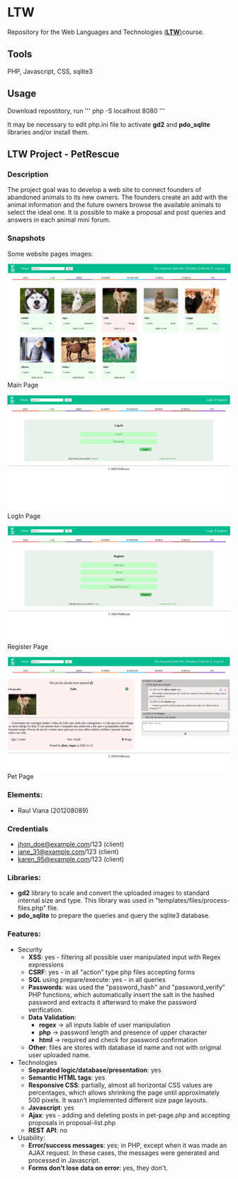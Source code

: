 

# LTW
Repository for the Web Languages and Technologies [(**LTW**)](https://sigarra.up.pt/feup/pt/ucurr_geral.ficha_uc_view?pv_ocorrencia_id=459485)course.

## Tools
PHP, Javascript, CSS, sqlite3

## Usage
Download repostitory, run 
'''
php -S localhost 8080
'''

It may be necessary to edit php.ini file to activate **gd2** and **pdo_sqlite** libraries and/or install them.



## LTW Project - PetRescue

### Description
The project goal was to develop a web site to connect founders of abandoned animals to its new owners. The founders create an add with the animal information and the future owners browse the available animals to select the ideal one. It is possible to make a proposal and post queries and answers in each animal mini forum.

### Snapshots

Some website pages images:


![Main Page SnapShot](https://raw.githubusercontent.com/raulviana/FEUP-LTW/master/images/main.png)
Main Page


![LogIn Page](https://raw.githubusercontent.com/raulviana/FEUP-LTW/master/images/login.png)
LogIn Page


![Register Page](https://raw.githubusercontent.com/raulviana/FEUP-LTW/master/images/register.png)
Register Page


![Pet Page](https://raw.githubusercontent.com/raulviana/FEUP-LTW/master/images/petpage.png)
Pet Page



### Elements:
 - Raul Viana (201208089)

### Credentials
 - jhon_doe@example.com/123 (client)
 - jane_31@example.com/123 (client)
 - karen_95@example.com/123 (client)

### Libraries:
 - **gd2** library to scale and convert the uploaded images to standard internal size and type. This library was used in "templates/files/process-files.php" file. 
 - **pdo_sqlite** to prepare the queries and query the sqlite3 database.
### Features:
 - Security
     - **XSS**: yes - filtering all possible user manipulated input with Regex expressions
     - **CSRF**: yes - in all "action" type php files accepting forms
     - **SQL** using prepare/execute: yes - in all queries
     - **Passwords**: was used the "password_hash" and "password_verify" PHP functions, which automatically insert the salt in the hashed password and extracts it afterward to make the password verification.
     - **Data Validation**: 
        - **regex** -> all inputs liable of user manipulation
        - **php** -> password length and presence of upper character
        - **html** -> required and check for password confirmation 
     - **Other**: files are stores with database id name and not with original user uploaded name.
 - Technologies
     - **Separated logic/database/presentation**: yes
     - **Semantic HTML tags**: yes
     - **Responsive CSS**: partially, almost all horizontal CSS values are percentages, which allows shrinking the page until approximately 500 pixels. It wasn't implemented different size page layouts. 
     - **Javascript**: yes
     - **Ajax**: yes - adding and deleting posts in pet-page.php and accepting proposals in proposal-list.php 
     - **REST API**: no
 - Usability:
     - **Error/success messages**: yes; in PHP, except when it was made an AJAX request. In these cases, the messages were generated and processed in Javascript. 
     - **Forms don't lose data on error**: yes, they don't. 
